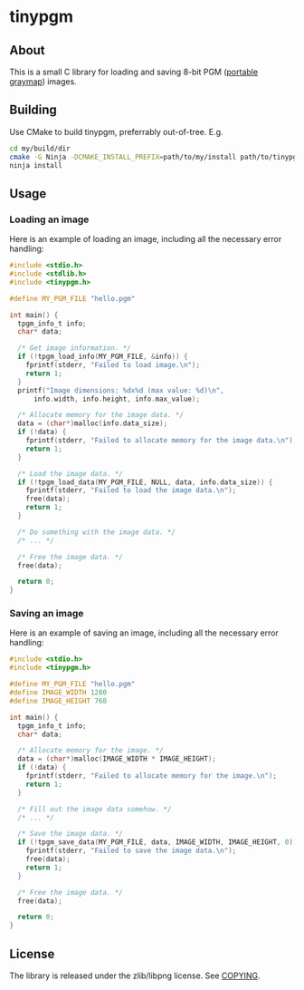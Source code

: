 # tinypgm

## About

This is a small C library for loading and saving 8-bit PGM
([portable graymap](http://netpbm.sourceforge.net/doc/pgm.html)) images.

## Building

Use CMake to build tinypgm, preferrably out-of-tree. E.g.

```bash
cd my/build/dir
cmake -G Ninja -DCMAKE_INSTALL_PREFIX=path/to/my/install path/to/tinypgm
ninja install
```

## Usage

### Loading an image

Here is an example of loading an image, including all the necessary error handling:

```c
#include <stdio.h>
#include <stdlib.h>
#include <tinypgm.h>

#define MY_PGM_FILE "hello.pgm"

int main() {
  tpgm_info_t info;
  char* data;

  /* Get image information. */
  if (!tpgm_load_info(MY_PGM_FILE, &info)) {
    fprintf(stderr, "Failed to load image.\n");
    return 1;
  }
  printf("Image dimensions: %dx%d (max value: %d)\n",
      info.width, info.height, info.max_value);

  /* Allocate memory for the image data. */
  data = (char*)malloc(info.data_size);
  if (!data) {
    fprintf(stderr, "Failed to allocate memory for the image data.\n");
    return 1;
  }

  /* Load the image data. */
  if (!tpgm_load_data(MY_PGM_FILE, NULL, data, info.data_size)) {
    fprintf(stderr, "Failed to load the image data.\n");
    free(data);
    return 1;
  }

  /* Do something with the image data. */
  /* ... */

  /* Free the image data. */
  free(data);

  return 0;
}
```

### Saving an image

Here is an example of saving an image, including all the necessary error handling:

```c
#include <stdio.h>
#include <tinypgm.h>

#define MY_PGM_FILE "hello.pgm"
#define IMAGE_WIDTH 1280
#define IMAGE_HEIGHT 768

int main() {
  tpgm_info_t info;
  char* data;

  /* Allocate memory for the image. */
  data = (char*)malloc(IMAGE_WIDTH * IMAGE_HEIGHT);
  if (!data) {
    fprintf(stderr, "Failed to allocate memory for the image.\n");
    return 1;
  }

  /* Fill out the image data somehow. */
  /* ... */

  /* Save the image data. */
  if (!tpgm_save_data(MY_PGM_FILE, data, IMAGE_WIDTH, IMAGE_HEIGHT, 0)) {
    fprintf(stderr, "Failed to save the image data.\n");
    free(data);
    return 1;
  }

  /* Free the image data. */
  free(data);

  return 0;
}
```

## License

The library is released under the zlib/libpng license. See [COPYING](COPYING).

